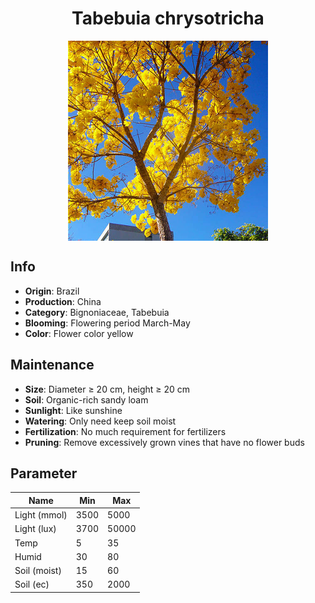<h1 align='center'>Tabebuia chrysotricha</h1>
<p align="center">
    <img 
        align='center'
        width='320'
        src="../images/tabebuia chrysotricha.png" 
        alt='Tabebuia chrysotricha' />
</p>

## Info

 - **Origin**: Brazil
 - **Production**: China
 - **Category**: Bignoniaceae, Tabebuia
 - **Blooming**: Flowering period March-May
 - **Color**: Flower color yellow

## Maintenance

 - **Size**: Diameter ≥ 20 cm, height ≥ 20 cm
 - **Soil**: Organic-rich sandy loam
 - **Sunlight**: Like sunshine
 - **Watering**: Only need keep soil moist
 - **Fertilization**: No much requirement for fertilizers
 - **Pruning**: Remove excessively grown vines that have no flower buds

## Parameter

| Name         | Min  | Max   |
|--------------|------|-------|
| Light (mmol) | 3500 | 5000  |
| Light (lux)  | 3700 | 50000 |
| Temp         | 5    | 35    |
| Humid        | 30   | 80    |
| Soil (moist) | 15   | 60    |
| Soil (ec)    | 350  | 2000  |